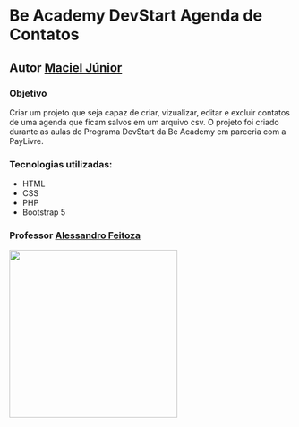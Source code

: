 
# Be Academy DevStart Agenda de Contatos
## Autor [Maciel Júnior](https://www.github.com/macieljuniormax)

### Objetivo

Criar um projeto que seja capaz de criar, vizualizar, editar e excluir contatos de uma agenda que ficam salvos em um arquivo csv. O projeto foi criado durante as aulas do Programa DevStart da Be Academy em parceria com a PayLivre.

### Tecnologias utilizadas:

- HTML
- CSS
- PHP
- Bootstrap 5

### Professor [Alessandro Feitoza](https://github.com/alessandrofeitoza)
<a href="https://www.beacademy.com.br/" target="_blank"><img src="https://www.beacademy.com.br/wp-content/uploads/2019/11/Logo-Topo.png" width="300" align="left" /></a>
</a>
